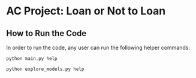 # AC Project: Loan or Not to Loan

## How to Run the Code

In order to run the code, any user can run the following helper commands:
```
python main.py help
```

```
python explore_models.py help
```
